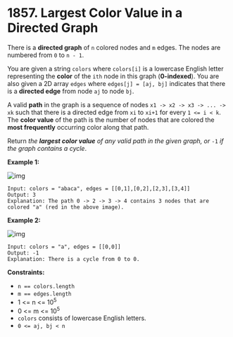 # 1857. Largest Color Value in a Directed Graph

There is a **directed graph** of `n` colored nodes and `m` edges. The nodes are numbered from `0` to `n - 1`.

You are given a string `colors` where `colors[i]` is a lowercase English letter representing the **color** of the `ith` node in this graph (**0-indexed**). You are also given a 2D array `edges` where `edges[j] = [aj, bj]` indicates that there is a **directed edge** from node `aj` to node `bj`.

A valid **path** in the graph is a sequence of nodes `x1 -> x2 -> x3 -> ... -> xk` such that there is a directed edge from `xi` to `xi+1` for every `1 <= i < k`. The **color value** of the path is the number of nodes that are colored the **most frequently** occurring color along that path.

Return *the **largest color value** of any valid path in the given graph, or* `-1` *if the graph contains a cycle*.

 

**Example 1:**

![img](https://assets.leetcode.com/uploads/2021/04/21/leet1.png)

```
Input: colors = "abaca", edges = [[0,1],[0,2],[2,3],[3,4]]
Output: 3
Explanation: The path 0 -> 2 -> 3 -> 4 contains 3 nodes that are colored "a" (red in the above image).
```

**Example 2:**

![img](https://assets.leetcode.com/uploads/2021/04/21/leet2.png)

```
Input: colors = "a", edges = [[0,0]]
Output: -1
Explanation: There is a cycle from 0 to 0.
```

 

**Constraints:**

- `n == colors.length`
- `m == edges.length`
- 1 <= n <= 10<sup>5</sup>
- 0 <= m <= 10<sup>5</sup>
- `colors` consists of lowercase English letters.
- `0 <= aj, bj < n`
